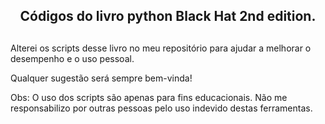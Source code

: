 <div align="center">
<h2>Códigos do livro python Black Hat 2nd edition.<h2>
</div>

Alterei os scripts desse livro no meu repositório para ajudar a melhorar o desempenho e o uso pessoal.

Qualquer sugestão será sempre bem-vinda!

Obs: O uso dos scripts são apenas para fins educacionais. Não me responsabilizo por outras pessoas pelo uso indevido destas ferramentas. 